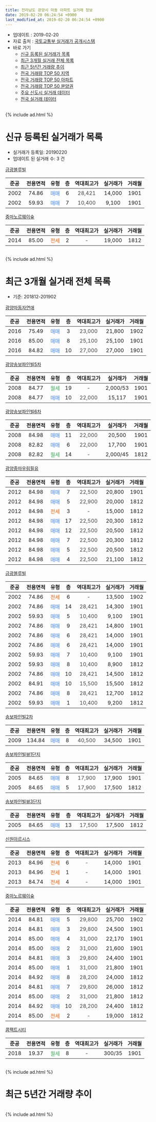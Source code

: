 ```yaml
---
title: 전라남도 광양시 마동 아파트 실거래 정보
date: 2019-02-20 06:24:54 +0900
last_modified_at: 2019-02-20 06:24:54 +0900
---
```


* 업데이트 : 2019-02-20
* 자료 출처 : [국토교통부 실거래가 공개시스템](http://rt.molit.go.kr)
* 바로 가기
    * [신규 등록된 실거래가 목록](#신규-등록된-실거래가-목록)
    * [최근 3개월 실거래 전체 목록](#최근-3개월-실거래-전체-목록)
    * [최근 5년간 거래량 추이](#최근-5년간-거래량-추이)
    * [전국 거래량 TOP 50 지역](https://inasie.github.io/apt-trade-info/최근-3개월-전국에서-가장-거래가-많이-발생한-지역)
    * [전국 거래량 TOP 50 아파트](https://inasie.github.io/apt-trade-info/최근-3개월-전국에서-가장-거래가-많이-발생한-아파트)
    * [전국 거래량 TOP 50 분양권](https://inasie.github.io/apt-trade-info/최근-3개월-전국에서-가장-거래가-많이-발생한-분양권)
    * [주요 신도시 실거래 데이터](https://inasie.github.io/apt-trade-info/주요-신도시)
    * [전국 실거래 데이터](https://inasie.github.io/apt-trade-info/전국)
<br>
{% include ad.html %}
<br>

# 신규 등록된 실거래가 목록
* 실거래가 등록일: 20190220
* 업데이트 된 실거래 수: 3 건


[금광블루빌](https://search.naver.com/search.naver?query=%EC%A0%84%EB%9D%BC%EB%82%A8%EB%8F%84+%EA%B4%91%EC%96%91%EC%8B%9C+%EB%A7%88%EB%8F%99+%EA%B8%88%EA%B4%91%EB%B8%94%EB%A3%A8%EB%B9%8C)

|준공|전용면적|유형|층|역대최고가|실거래가|거래월|
|:---:|:---:|:---:|:---:|:---:|:---:|:---:|
|2002|74.86|<span style="color:#4285f3">매매</span>|6|<span style="color:#444444">28,421</span>|14,000|1901|
|2002|59.93|<span style="color:#4285f3">매매</span>|7|<span style="color:#444444">10,400</span>|9,100|1901|

[중마노르웨이숲](https://search.naver.com/search.naver?query=%EC%A0%84%EB%9D%BC%EB%82%A8%EB%8F%84+%EA%B4%91%EC%96%91%EC%8B%9C+%EB%A7%88%EB%8F%99+%EC%A4%91%EB%A7%88%EB%85%B8%EB%A5%B4%EC%9B%A8%EC%9D%B4%EC%88%B2)

|준공|전용면적|유형|층|역대최고가|실거래가|거래월|
|:---:|:---:|:---:|:---:|:---:|:---:|:---:|
|2014|85.00|<span style="color:#ff5a00">전세</span>|2|<span style="color:#444444">-</span>|19,000|1812|


<br>
{% include ad.html %}
<br>

# 최근 3개월 실거래 전체 목록
* 기준: 201812-201902


[광양마동자연애](https://search.naver.com/search.naver?query=%EC%A0%84%EB%9D%BC%EB%82%A8%EB%8F%84+%EA%B4%91%EC%96%91%EC%8B%9C+%EB%A7%88%EB%8F%99+%EA%B4%91%EC%96%91%EB%A7%88%EB%8F%99%EC%9E%90%EC%97%B0%EC%95%A0)

|준공|전용면적|유형|층|역대최고가|실거래가|거래월|
|:---:|:---:|:---:|:---:|:---:|:---:|:---:|
|2016|75.49|<span style="color:#4285f3">매매</span>|3|<span style="color:#444444">23,000</span>|21,800|1902|
|2016|85.00|<span style="color:#4285f3">매매</span>|8|<span style="color:#444444">25,100</span>|25,100|1901|
|2016|84.82|<span style="color:#4285f3">매매</span>|10|<span style="color:#444444">27,000</span>|27,000|1901|

[광양송보파인빌5차](https://search.naver.com/search.naver?query=%EC%A0%84%EB%9D%BC%EB%82%A8%EB%8F%84+%EA%B4%91%EC%96%91%EC%8B%9C+%EB%A7%88%EB%8F%99+%EA%B4%91%EC%96%91%EC%86%A1%EB%B3%B4%ED%8C%8C%EC%9D%B8%EB%B9%8C5%EC%B0%A8)

|준공|전용면적|유형|층|역대최고가|실거래가|거래월|
|:---:|:---:|:---:|:---:|:---:|:---:|:---:|
|2008|84.77|<span style="color:#34a853">월세</span>|19|<span style="color:#444444">-</span>|2,000/53|1901|
|2008|84.77|<span style="color:#4285f3">매매</span>|10|<span style="color:#444444">22,000</span>|15,117|1901|

[광양송보파인빌6차](https://search.naver.com/search.naver?query=%EC%A0%84%EB%9D%BC%EB%82%A8%EB%8F%84+%EA%B4%91%EC%96%91%EC%8B%9C+%EB%A7%88%EB%8F%99+%EA%B4%91%EC%96%91%EC%86%A1%EB%B3%B4%ED%8C%8C%EC%9D%B8%EB%B9%8C6%EC%B0%A8)

|준공|전용면적|유형|층|역대최고가|실거래가|거래월|
|:---:|:---:|:---:|:---:|:---:|:---:|:---:|
|2008|84.98|<span style="color:#4285f3">매매</span>|11|<span style="color:#444444">22,000</span>|20,500|1901|
|2008|82.82|<span style="color:#4285f3">매매</span>|6|<span style="color:#444444">22,000</span>|17,700|1901|
|2008|82.82|<span style="color:#34a853">월세</span>|14|<span style="color:#444444">-</span>|2,000/45|1812|

[광양중마우림필유](https://search.naver.com/search.naver?query=%EC%A0%84%EB%9D%BC%EB%82%A8%EB%8F%84+%EA%B4%91%EC%96%91%EC%8B%9C+%EB%A7%88%EB%8F%99+%EA%B4%91%EC%96%91%EC%A4%91%EB%A7%88%EC%9A%B0%EB%A6%BC%ED%95%84%EC%9C%A0)

|준공|전용면적|유형|층|역대최고가|실거래가|거래월|
|:---:|:---:|:---:|:---:|:---:|:---:|:---:|
|2012|84.98|<span style="color:#4285f3">매매</span>|7|<span style="color:#444444">22,500</span>|20,800|1901|
|2012|84.98|<span style="color:#4285f3">매매</span>|5|<span style="color:#444444">22,900</span>|20,000|1812|
|2012|84.98|<span style="color:#ff5a00">전세</span>|3|<span style="color:#444444">-</span>|15,000|1812|
|2012|84.98|<span style="color:#4285f3">매매</span>|17|<span style="color:#444444">22,500</span>|20,300|1812|
|2012|84.98|<span style="color:#4285f3">매매</span>|12|<span style="color:#444444">22,500</span>|20,500|1812|
|2012|84.98|<span style="color:#4285f3">매매</span>|7|<span style="color:#444444">22,500</span>|20,300|1812|
|2012|84.98|<span style="color:#4285f3">매매</span>|5|<span style="color:#444444">22,500</span>|20,500|1812|
|2012|84.98|<span style="color:#4285f3">매매</span>|4|<span style="color:#444444">22,500</span>|21,100|1812|

[금광블루빌](https://search.naver.com/search.naver?query=%EC%A0%84%EB%9D%BC%EB%82%A8%EB%8F%84+%EA%B4%91%EC%96%91%EC%8B%9C+%EB%A7%88%EB%8F%99+%EA%B8%88%EA%B4%91%EB%B8%94%EB%A3%A8%EB%B9%8C)

|준공|전용면적|유형|층|역대최고가|실거래가|거래월|
|:---:|:---:|:---:|:---:|:---:|:---:|:---:|
|2002|74.86|<span style="color:#ff5a00">전세</span>|6|<span style="color:#444444">-</span>|13,500|1902|
|2002|74.86|<span style="color:#4285f3">매매</span>|14|<span style="color:#444444">28,421</span>|14,300|1901|
|2002|59.93|<span style="color:#4285f3">매매</span>|5|<span style="color:#444444">10,400</span>|9,100|1901|
|2002|74.86|<span style="color:#4285f3">매매</span>|9|<span style="color:#444444">28,421</span>|14,800|1901|
|2002|74.86|<span style="color:#4285f3">매매</span>|6|<span style="color:#444444">28,421</span>|14,000|1901|
|2002|74.86|<span style="color:#4285f3">매매</span>|6|<span style="color:#444444">28,421</span>|14,000|1901|
|2002|59.93|<span style="color:#4285f3">매매</span>|7|<span style="color:#444444">10,400</span>|9,100|1901|
|2002|59.93|<span style="color:#4285f3">매매</span>|8|<span style="color:#444444">10,400</span>|8,900|1812|
|2002|74.86|<span style="color:#4285f3">매매</span>|10|<span style="color:#444444">28,421</span>|14,500|1812|
|2002|84.91|<span style="color:#4285f3">매매</span>|10|<span style="color:#444444">15,500</span>|15,500|1812|
|2002|74.86|<span style="color:#4285f3">매매</span>|8|<span style="color:#444444">28,421</span>|12,700|1812|
|2002|59.93|<span style="color:#4285f3">매매</span>|1|<span style="color:#444444">10,400</span>|9,200|1812|

[송보파인빌2차](https://search.naver.com/search.naver?query=%EC%A0%84%EB%9D%BC%EB%82%A8%EB%8F%84+%EA%B4%91%EC%96%91%EC%8B%9C+%EB%A7%88%EB%8F%99+%EC%86%A1%EB%B3%B4%ED%8C%8C%EC%9D%B8%EB%B9%8C2%EC%B0%A8)

|준공|전용면적|유형|층|역대최고가|실거래가|거래월|
|:---:|:---:|:---:|:---:|:---:|:---:|:---:|
|2009|134.84|<span style="color:#4285f3">매매</span>|8|<span style="color:#444444">40,500</span>|34,500|1901|

[송보파인빌뷰1단지](https://search.naver.com/search.naver?query=%EC%A0%84%EB%9D%BC%EB%82%A8%EB%8F%84+%EA%B4%91%EC%96%91%EC%8B%9C+%EB%A7%88%EB%8F%99+%EC%86%A1%EB%B3%B4%ED%8C%8C%EC%9D%B8%EB%B9%8C%EB%B7%B01%EB%8B%A8%EC%A7%80)

|준공|전용면적|유형|층|역대최고가|실거래가|거래월|
|:---:|:---:|:---:|:---:|:---:|:---:|:---:|
|2005|84.65|<span style="color:#4285f3">매매</span>|8|<span style="color:#444444">17,900</span>|17,900|1901|
|2005|84.65|<span style="color:#4285f3">매매</span>|5|<span style="color:#444444">17,900</span>|17,500|1812|

[송보파인빌뷰3단지](https://search.naver.com/search.naver?query=%EC%A0%84%EB%9D%BC%EB%82%A8%EB%8F%84+%EA%B4%91%EC%96%91%EC%8B%9C+%EB%A7%88%EB%8F%99+%EC%86%A1%EB%B3%B4%ED%8C%8C%EC%9D%B8%EB%B9%8C%EB%B7%B03%EB%8B%A8%EC%A7%80)

|준공|전용면적|유형|층|역대최고가|실거래가|거래월|
|:---:|:---:|:---:|:---:|:---:|:---:|:---:|
|2005|84.65|<span style="color:#4285f3">매매</span>|13|<span style="color:#444444">17,500</span>|17,500|1812|

[신원아르시스](https://search.naver.com/search.naver?query=%EC%A0%84%EB%9D%BC%EB%82%A8%EB%8F%84+%EA%B4%91%EC%96%91%EC%8B%9C+%EB%A7%88%EB%8F%99+%EC%8B%A0%EC%9B%90%EC%95%84%EB%A5%B4%EC%8B%9C%EC%8A%A4)

|준공|전용면적|유형|층|역대최고가|실거래가|거래월|
|:---:|:---:|:---:|:---:|:---:|:---:|:---:|
|2013|84.96|<span style="color:#ff5a00">전세</span>|6|<span style="color:#444444">-</span>|14,000|1901|
|2013|84.96|<span style="color:#ff5a00">전세</span>|1|<span style="color:#444444">-</span>|14,000|1901|
|2013|84.74|<span style="color:#ff5a00">전세</span>|4|<span style="color:#444444">-</span>|14,000|1901|

[중마노르웨이숲](https://search.naver.com/search.naver?query=%EC%A0%84%EB%9D%BC%EB%82%A8%EB%8F%84+%EA%B4%91%EC%96%91%EC%8B%9C+%EB%A7%88%EB%8F%99+%EC%A4%91%EB%A7%88%EB%85%B8%EB%A5%B4%EC%9B%A8%EC%9D%B4%EC%88%B2)

|준공|전용면적|유형|층|역대최고가|실거래가|거래월|
|:---:|:---:|:---:|:---:|:---:|:---:|:---:|
|2014|84.81|<span style="color:#4285f3">매매</span>|5|<span style="color:#444444">29,800</span>|25,700|1902|
|2014|84.81|<span style="color:#4285f3">매매</span>|3|<span style="color:#444444">29,800</span>|24,500|1901|
|2014|85.00|<span style="color:#4285f3">매매</span>|4|<span style="color:#444444">31,000</span>|22,170|1901|
|2014|85.00|<span style="color:#4285f3">매매</span>|2|<span style="color:#444444">31,000</span>|21,600|1901|
|2014|84.81|<span style="color:#4285f3">매매</span>|3|<span style="color:#444444">29,800</span>|24,400|1901|
|2014|85.00|<span style="color:#4285f3">매매</span>|1|<span style="color:#444444">31,000</span>|21,800|1901|
|2014|84.92|<span style="color:#4285f3">매매</span>|8|<span style="color:#444444">28,200</span>|24,000|1812|
|2014|84.81|<span style="color:#4285f3">매매</span>|7|<span style="color:#444444">29,800</span>|26,000|1812|
|2014|85.00|<span style="color:#4285f3">매매</span>|2|<span style="color:#444444">31,000</span>|21,800|1812|
|2014|84.92|<span style="color:#4285f3">매매</span>|10|<span style="color:#444444">28,200</span>|24,400|1812|
|2014|85.00|<span style="color:#ff5a00">전세</span>|2|<span style="color:#444444">-</span>|19,000|1812|


<script async src="//pagead2.googlesyndication.com/pagead/js/adsbygoogle.js"></script>
<!-- 기본 -->
<ins class="adsbygoogle"
     style="display:block"
     data-ad-client="ca-pub-2446590836940007"
     data-ad-slot="1659523306"
     data-ad-format="auto"
     data-full-width-responsive="true"></ins>
<script>
(adsbygoogle = window.adsbygoogle || []).push({});
</script>


[콤팩트시티](https://search.naver.com/search.naver?query=%EC%A0%84%EB%9D%BC%EB%82%A8%EB%8F%84+%EA%B4%91%EC%96%91%EC%8B%9C+%EB%A7%88%EB%8F%99+%EC%BD%A4%ED%8C%A9%ED%8A%B8%EC%8B%9C%ED%8B%B0)

|준공|전용면적|유형|층|역대최고가|실거래가|거래월|
|:---:|:---:|:---:|:---:|:---:|:---:|:---:|
|2018|19.37|<span style="color:#34a853">월세</span>|8|<span style="color:#444444">-</span>|300/35|1901|


<br>
{% include ad.html %}
<br>

# 최근 5년간 거래량 추이


<div style="width:100%;">
    <canvas id="deal_progress" height="200"></canvas>
</div>

<script>
new Chart(document.getElementById("deal_progress"), {
    type: 'line',
    data: {
        labels: ['201402','201403','201404','201405','201406','201407','201408','201409','201410','201411','201412','201501','201502','201503','201504','201505','201506','201507','201508','201509','201510','201511','201512','201601','201602','201603','201604','201605','201606','201607','201608','201609','201610','201611','201612','201701','201702','201703','201704','201705','201706','201707','201708','201709','201710','201711','201712','201801','201802','201803','201804','201805','201806','201807','201808','201809','201810','201811','201812','201901','201902'],
        datasets: [{
            label: '매매',
            pointRadius: 1,
            data: [4, 3, 15, 3, 10, 53, 9, 11, 16, 13, 14, 10, 12, 9, 17, 6, 18, 8, 7, 13, 18, 16, 13, 6, 11, 21, 35, 14, 17, 18, 34, 51, 38, 24, 16, 13, 13, 19, 21, 15, 16, 17, 12, 14, 9, 87, 28, 56, 52, 51, 30, 175, 94, 58, 49, 41, 45, 35, 17, 19, 2],
            borderColor: "rgba(255, 201, 14, 1)",
            backgroundColor: "rgba(255, 201, 14, 0.5)",
            fill: false,
            lineTension: 0
        },{
            label: '전월세',
            pointRadius: 1,
            data: [20, 26, 32, 29, 32, 42, 22, 16, 24, 14, 19, 9, 10, 18, 31, 10, 19, 29, 19, 17, 14, 9, 3, 6, 8, 9, 9, 3, 9, 5, 11, 6, 7, 14, 10, 6, 17, 9, 10, 5, 7, 4, 11, 7, 5, 4, 4, 12, 4, 9, 6, 6, 7, 4, 9, 7, 3, 2, 3, 5, 1],
            borderColor: "rgba(0, 141, 185, 1)",
            backgroundColor: "rgba(0, 141, 185, 0.5)",
            fill: false,
            lineTension: 0
        }
        ]
    },
    options: {
        responsive: true,
        title: {
            display: false
        },
        tooltips: {
            mode: 'index',
            intersect: false
        },
        hover: {
            mode: 'nearest',
            intersect: true
        },
        scales: {
            xAxes: [{
                display: true,
                scaleLabel: {
                    display: true,
                    labelString: '년/월'
                }
            }],
            yAxes: [{
                display: true,
                ticks: {
                    suggestedMin: 0,
                },
                scaleLabel: {
                    display: true,
                    labelString: '실거래 수'
                }
            }]
        }
    }
});

</script>


<br>
{% include ad.html %}
<br>

